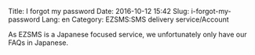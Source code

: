 Title: I forgot my password
Date: 2016-10-12 15:42
Slug: i-forgot-my-password
Lang: en
Category: EZSMS:SMS delivery service/Account

As EZSMS is a Japanese focused service, we unfortunately only have our FAQs in Japanese.